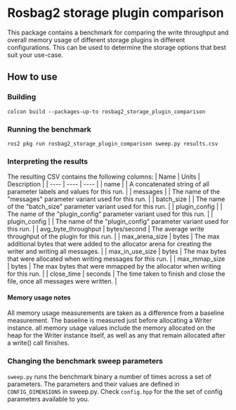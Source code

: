# Rosbag2 storage plugin comparison

This package contains a benchmark for comparing the write throughput and overall memory
usage of different storage plugins in different configurations. This can be used to determine
the storage options that best suit your use-case.

## How to use

### Building

```
colcon build --packages-up-to rosbag2_storage_plugin_comparison
```

### Running the benchmark
```
ros2 pkg run rosbag2_storage_plugin_comparison sweep.py results.csv
```

### Interpreting the results

The resulting CSV contains the following columns:
| Name | Units | Description |
| ---- | ---- | ---- |
| name |      | A concatenated string of all parameter labels and values for this run. |
| messages |     | The name of the "messages" parameter variant used for this run. |
| batch_size |    |  The name of the "batch_size" parameter variant used for this run. |
| plugin_config |    |  The name of the "plugin_config" parameter variant used for this run. |
| plugin_config |    |  The name of the "plugin_config" parameter variant used for this run. |
| avg_byte_throughput | bytes/second | The average write throughput of the plugin for this run. |
| max_arena_size | bytes | The max additional bytes that were added to the allocator arena for creating the writer and writing all messages. |
| max_in_use_size | bytes | The max bytes that were allocated when writing messages for this run. |
| max_mmap_size | bytes | The max bytes that were mmapped by the allocator when writing for this run. |
| close_time | seconds | The time taken to finish and close the file, once all messages were written. |

#### Memory usage notes

All memory usage measurements are taken as a difference from a baseline measurement. The baseline
is measured just before allocating a Writer instance. all memory usage values include the memory allocated
on the heap for the Writer instance itself, as well as any that remain allocated after a write() call
finishes.

### Changing the benchmark sweep parameters

`sweep.py` runs the benchmark binary a number of times across a set of parameters. The parameters
and their values are defined in `CONFIG_DIMENSIONS` in sweep.py. Check `config.hpp` for the the set
of config parameters available to you.
